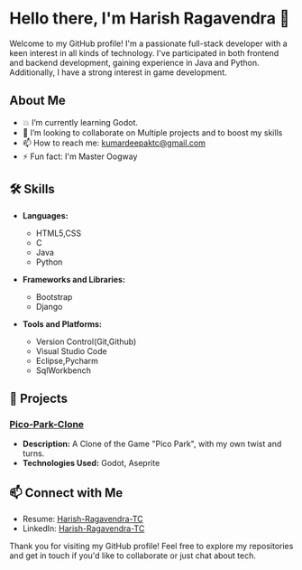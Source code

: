 # Hello there, I'm Harish Ragavendra 👋

Welcome to my GitHub profile! I'm a passionate full-stack developer with a keen interest in all kinds of technology. I've participated in both frontend and backend development, gaining experience in Java and Python. Additionally, I have a strong interest in game development.

## About Me

- 💥 I’m currently learning Godot.
- 🦾 I’m looking to collaborate on Multiple projects and to boost my skills
- 📫 How to reach me: [kumardeepaktc@gmail.com](mailto:kumardeepaktc@example.com)
- ⚡ Fun fact: I'm Master Oogway

## 🛠 Skills

- **Languages:**
  - HTML5,CSS
  - C
  - Java
  - Python

- **Frameworks and Libraries:**
  - Bootstrap
  - Django

- **Tools and Platforms:**
  -  Version Control(Git,Github)
  -  Visual Studio Code
  -  Eclipse,Pycharm
  -  SqlWorkbench

## 📂 Projects

### [Pico-Park-Clone](https://github.com/HarishTCZ/PicoParkClone)
- **Description:** A Clone of the Game "Pico Park", with my own twist and turns.
- **Technologies Used:** Godot, Aseprite
  
## 📫 Connect with Me

- Resume: [Harish-Ragavendra-TC](https://drive.google.com/drive/folders/1ZQyp4-Ob9B3yb9ZO0RScD4zfzADTYD2Q)
- LinkedIn: [Harish-Ragavendra-TC](https://www.linkedin.com/in/harishtcx/)

 Thank you for visiting my GitHub profile! 
 Feel free to explore my repositories and get in touch if you'd like to collaborate or just chat about tech.

